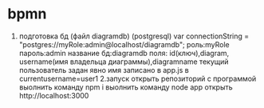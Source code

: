 # bpmn
1. подготовка бд (файл diagramdb) (postgresql)
var connectionString = "postgres://myRole:admin@localhost/diagramdb";
роль:myRole
пароль:admin
название бд:diagramdb
поля: id(ключ),diagram, username(имя владельца диаграммы),diagramname
текущий пользователь задан явно имя записано в app.js в currentusername=user1
2.запуск
открыть репозиторий с программой 
выолнить команду npm i
выолнить команду node app
открыть http://localhost:3000

